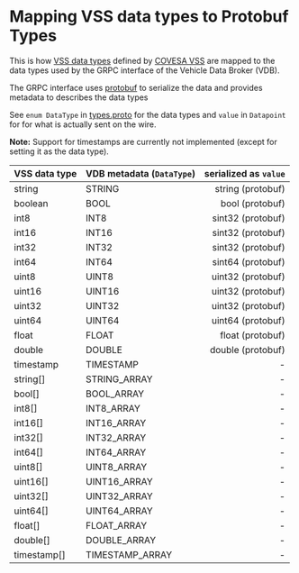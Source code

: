# Mapping VSS data types to Protobuf Types

This is how [VSS data types](https://covesa.github.io/vehicle_signal_specification/rule_set/data_entry/data_types/)
defined by [COVESA VSS](https://covesa.github.io/vehicle_signal_specification/) are mapped to the data types used by
the GRPC interface of the Vehicle Data Broker (VDB).

The GRPC interface uses [protobuf](https://developers.google.com/protocol-buffers/docs/proto3#scalar) to serialize the data and provides metadata to describes the data types

See `enum DataType` in [types.proto](../proto/kuksa/val/v1/types.proto) for the data types and `value` in `Datapoint` for for what is actually sent on the wire.

**Note:** Support for timestamps are currently not implemented (except for setting it as the data type).

| VSS data type | VDB metadata (`DataType`) | serialized as `value` |
|---------------|:--------------------------|----------------------:|
| string        | STRING                    |     string (protobuf) |
| boolean       | BOOL                      |     bool   (protobuf) |
| int8          | INT8                      |     sint32 (protobuf) |
| int16         | INT16                     |     sint32 (protobuf) |
| int32         | INT32                     |     sint32 (protobuf) |
| int64         | INT64                     |     sint64 (protobuf) |
| uint8         | UINT8                     |     uint32 (protobuf) |
| uint16        | UINT16                    |     uint32 (protobuf) |
| uint32        | UINT32                    |     uint32 (protobuf) |
| uint64        | UINT64                    |     uint64 (protobuf) |
| float         | FLOAT                     |     float  (protobuf) |
| double        | DOUBLE                    |     double (protobuf) |
| timestamp     | TIMESTAMP                 |                     - |
| string[]      | STRING_ARRAY              |                     - |
| bool[]        | BOOL_ARRAY                |                     - |
| int8[]        | INT8_ARRAY                |                     - |
| int16[]       | INT16_ARRAY               |                     - |
| int32[]       | INT32_ARRAY               |                     - |
| int64[]       | INT64_ARRAY               |                     - |
| uint8[]       | UINT8_ARRAY               |                     - |
| uint16[]      | UINT16_ARRAY              |                     - |
| uint32[]      | UINT32_ARRAY              |                     - |
| uint64[]      | UINT64_ARRAY              |                     - |
| float[]       | FLOAT_ARRAY               |                     - |
| double[]      | DOUBLE_ARRAY              |                     - |
| timestamp[]   | TIMESTAMP_ARRAY           |                     - |
